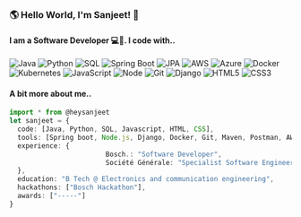 ### 🌎 Hello World, I'm Sanjeet! 👋
#### I am a Software Developer 💻👾. I code with.. 


![Java](https://img.shields.io/badge/-Java-F14C40?style=for-the-badge&logo=CoffeeScript&logoColor=ffffff)
![Python](https://img.shields.io/badge/-Python-306998?style=for-the-badge&logo=python&logoColor=FFFFFF)
![SQL](https://img.shields.io/badge/-SQL-0062CC?style=for-the-badge&logo=Databricks&logoColor=ffffff)
![Spring Boot](https://img.shields.io/badge/-Spring%20Boot-6DB33F?style=for-the-badge&logo=spring&logoColor=FFFFFF)
![JPA](https://img.shields.io/badge/-JPA-8C3D3D?style=for-the-badge&logo=java&logoColor=FFFFFF)
![AWS](https://img.shields.io/badge/-AWS-232F3E?style=for-the-badge&logo=amazonaws&logoColor=FFFFFF)
![Azure](https://img.shields.io/badge/-Azure-0078D4?style=for-the-badge&logo=azure&logoColor=FFFFFF)
![Docker](https://img.shields.io/badge/-Docker-46a2f1?style=for-the-badge&logo=docker&logoColor=ffffff)
![Kubernetes](https://img.shields.io/badge/-Kubernetes-326CE5?style=for-the-badge&logo=kubernetes&logoColor=FFFFFF)
![JavaScript](https://img.shields.io/badge/-JavaScript-%23F7DF1C?style=for-the-badge&logo=javascript&logoColor=000000&labelColor=%23F7DF1C&color=%23FFCE5A)
![Node](https://img.shields.io/badge/-Nodejs-43853d?style=for-the-badge&logo=Node.js&logoColor=white)
![Git](https://img.shields.io/badge/-Git-253F4B?style=for-the-badge&logo=git&logoColor=ffffff)
![Django](https://img.shields.io/badge/-Django-092e20?style=for-the-badge&logo=Node.js&logoColor=white)
![HTML5](https://img.shields.io/badge/-HTML5-F05032?style=for-the-badge&logo=html5&logoColor=ffffff)
![CSS3](https://img.shields.io/badge/-CSS3-007ACC?style=for-the-badge&logo=css3)

#### A bit more about me..
```typescript
import * from @heysanjeet
let sanjeet = {
  code: [Java, Python, SQL, Javascript, HTML, CSS],
  tools: [Spring boot, Node.js, Django, Docker, Git, Maven, Postman, AWS, Azure, Jira],
  experience: {
                        Bosch.: "Software Developer",
                        Société Générale: "Specialist Software Engineer"
  },
  education: "B Tech @ Electronics and communication engineering",
  hackathons: ["Bosch Hackathon"],
  awards: ["-----"]
}
```
<!--
**heysanjeet/heysanjeet** is a ✨ _special_ ✨ repository because its `README.md` (this file) appears on your GitHub profile.

Here are some ideas to get you started:

- 🔭 I’m currently working on ...
- 🌱 I’m currently learning ...
- 👯 I’m looking to collaborate on ...
- 🤔 I’m looking for help with ...
- 💬 Ask me about ...
- 📫 How to reach me: ...
- 😄 Pronouns: ...
- ⚡ Fun fact: ...
-->
